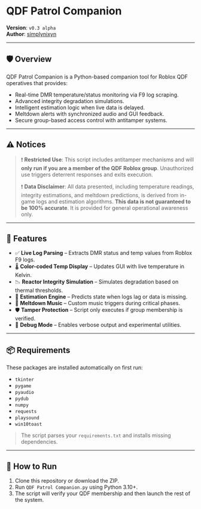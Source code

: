 # QDF Patrol Companion

**Version**: `v0.3 alpha`  
**Author**: [simplynixyn](https://github.com/SimNixyn)

---

## 🛡️ Overview

QDF Patrol Companion is a Python-based companion tool for Roblox QDF operatives that provides:

- Real-time DMR temperature/status monitoring via F9 log scraping.
- Advanced integrity degradation simulations.
- Intelligent estimation logic when live data is delayed.
- Meltdown alerts with synchronized audio and GUI feedback.
- Secure group-based access control with antitamper systems.

---

## ⚠️ Notices

> ❗ **Restricted Use**: This script includes antitamper mechanisms and will **only run if you are a member of the QDF Roblox group**. Unauthorized use triggers deterrent responses and exits execution.  
>
> ❗ **Data Disclaimer**: All data presented, including temperature readings, integrity estimations, and meltdown predictions, is derived from in-game logs and estimation algorithms. **This data is not guaranteed to be 100% accurate**. It is provided for general operational awareness only.

---

## 🧠 Features

- ✅ **Live Log Parsing** – Extracts DMR status and temp values from Roblox F9 logs.
- 🌡️ **Color-coded Temp Display** – Updates GUI with live temperature in Kelvin.
- 📉 **Reactor Integrity Simulation** – Simulates degradation based on thermal thresholds.
- 🧠 **Estimation Engine** – Predicts state when logs lag or data is missing.
- 🎵 **Meltdown Music** – Custom music triggers during critical phases.
- 🛡️ **Tamper Protection** – Script only executes if group membership is verified.
- 🧪 **Debug Mode** – Enables verbose output and experimental utilities.

---

## 📦 Requirements

These packages are installed automatically on first run:

- `tkinter`
- `pygame`
- `pyaudio`
- `pydub`
- `numpy`
- `requests`
- `playsound`
- `win10toast`

> The script parses your `requirements.txt` and installs missing dependencies.

---

## 🚀 How to Run

1. Clone this repository or download the ZIP.
2. Run `QDF Patrol Companion.py` using Python 3.10+.
3. The script will verify your QDF membership and then launch the rest of the system.
